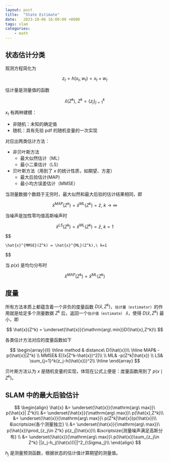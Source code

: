 ```yaml
---
layout: post
title:  "State Estimate"
date:   2023-10-06 16:00:00 +0800
tags: slam
categories:
    - math
---
```


## 状态估计分类
观测方程简化为

$$
    z_t = h(x_t, w_t) = x_t + w_t
$$

估计量是测量值的函数

$$
    \hat{x}(Z^k),\ Z^k = \{z_j\}_{j=1}^k
$$

$x_t$ 有两种建模：
- 非随机：未知的确定值
- 随机：具有先验 pdf 的随机变量的一次实现

对应出两类估计方法：
- 非贝叶斯方法
    - 最大似然估计（ML）
    - 最小二乘估计（LS）
- 贝叶斯方法（用到了 $x$ 的统计性质，如期望、方差）
    - 最大后验估计(MAP)
    - 最小均方误差估计（MMSE）

当测量数据个数趋于无穷时，最大似然和最大后验的估计结果相同，即

$$
    \hat{x}^{MAP}(Z^k) = \hat{x}^{ML}(Z^k) = \bar{z},\ k \rightarrow \infty
$$

当噪声是加性零均值高斯噪声时

$$
    \hat{x}^{LS}(Z^k) = \hat{x}^{ML}(Z^k) = \bar{z},\ k=1
$$

$$

    \hat{x}^{MMSE}(Z^k) = \hat{x}^{ML}(Z^k),\ k=1
$$

当 $p(x)$ 是均匀分布时

$$
    \hat{x}^{MAP}(Z^k) = \hat{x}^{ML}(Z^k)
$$

## 度量

所有方法本质上都蕴含着一个非负的度量函数 $D(\hat{x},Z^k)$，`估计量（estimator）`的作用就是给定多个测量数据 $Z^k$ 后，返回一个`估计值（estimate）` $\hat{x}$，使得 $D(\hat{x},Z^k)$ 最小，即

$$
\hat{x}(Z^k) = \underset{\hat{x}}{\mathrm{arg\ min}}D(\hat{x},Z^k)\\
$$

各类估计方法对应的度量函数如下

$$
\begin{array}{ll}
\hline
method & distance\ D(\hat{x})\\
\hline
MAP& -p(\hat{x}|Z^k) \\
MMSE& E[(x|Z^k-\hat{x})^2]\\
\\
ML& -p(Z^k|\hat{x}) \\
LS& \sum_{j=1}^k(z_j-h(\hat{x}))^2\\
\hline
\end{array}
$$

贝叶斯方法认为 $x$ 是随机变量的实现，体现在公式上便是：度量函数用到了 $p(x \mid Z^k)$。


## SLAM 中的最大后验估计

$$
\begin{align}
\hat{x} &= \underset{\hat{x}}{\mathrm{arg\ max}}\ p(\hat{x}| Z^k)\\
&= \underset{\hat{x}}{\mathrm{arg\ max}}\ p(\hat{x},Z^k)\\
&= \underset{\hat{x}}{\mathrm{arg\ max}}\ p(Z^k|\hat{x})p(\hat{x})\\
&\scriptsize{各个测量独立} \\
&= \underset{\hat{x}}{\mathrm{arg\ max}}\ p(\hat{x})\prod_{z_j\in Z^k} p(z_j|\hat{x})\\
&\scriptsize{测量噪声满足高斯分布} \\
&= \underset{\hat{x}}{\mathrm{arg\ max}}\ p(\hat{x})\sum_{z_j\in Z^k} ||z_j-h_j(\hat{x}))||^2_{\Sigma_j}\\
\end{align}
$$

$h_j$ 是测量预测函数，根据状态的估计值计算期望的测量值。

